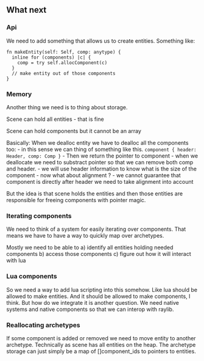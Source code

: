 

## What next

### Api 
We need to add something that allows us to create entities.
Something like:

```zig
fn makeEntity(self: Self, comp: anytype) {
  inline for (components) |c| { 
    comp = try self.allocComponent(c)
  }
  // make entity out of those components
}
```

### Memory

Another thing we need is to thing about storage.

Scene can hold all entities - that is fine

Scene can hold components but it cannot be an array 

Basically:
  When we dealloc entity we have to dealloc all the components too:
    - in this sense we can thing of something like this.
      `component { header: Header, comp: Comp }`
    - Then we return the pointer to component
    - when we deallocate we need to substract pointer so that we can remove both comp and header.
    - we will use header information to know what is the size of the component
    - now what about alignment ? - we cannot guarantee that component is directly after header
      we need to take alignment into account

But the idea is that scene holds the entities 
and then those entities are responsible for freeing components with pointer magic.


### Iterating components

We need to think of a system for easily iterating over components.
That means we have to have a way to quickly map over archetypes.

Mostly we need to be able to 
a) identify all entities holding needed components
b) access those components
c) figure out how it will interact with lua

### Lua components

So we need a way to add lua scripting into this somehow.
Like lua should be allowed to make entities.
And it should be allowed to make components, I think.
But how do we integrate it is another question.
We need native systems and native components so that we can interop with
raylib.

### Reallocating archetypes

If some component is added or removed we need to move entity to another archetype.
Technically as scene has all entities on the heap. The archetype storage
can just simply be a map of []component_ids to pointers to entities.

